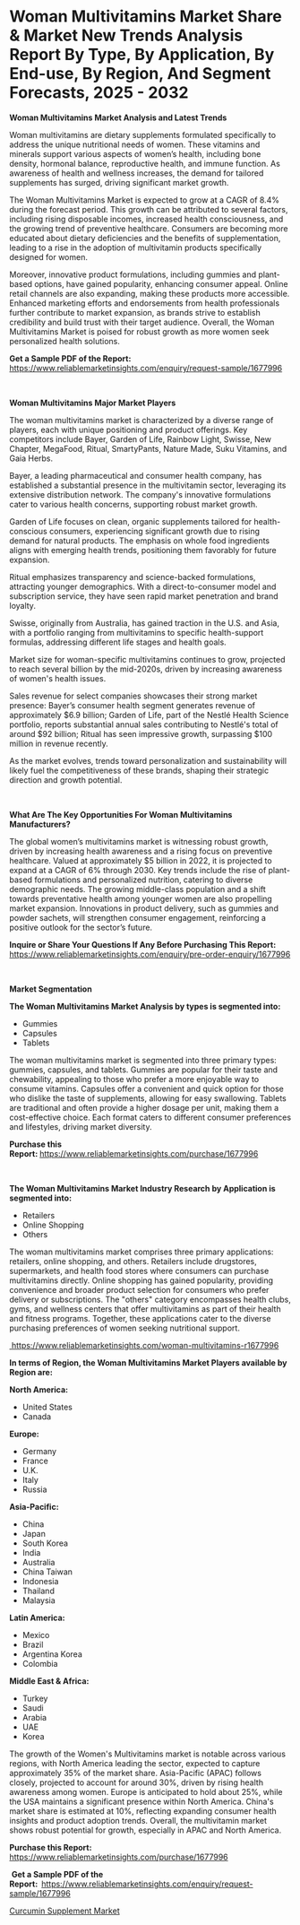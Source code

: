 <p><h1>Woman Multivitamins Market Share & Market New Trends Analysis Report By Type, By Application, By End-use, By Region, And Segment Forecasts, 2025 - 2032</h1></p><p><strong>Woman Multivitamins Market Analysis and Latest Trends</strong></p>
<p><p>Woman multivitamins are dietary supplements formulated specifically to address the unique nutritional needs of women. These vitamins and minerals support various aspects of women’s health, including bone density, hormonal balance, reproductive health, and immune function. As awareness of health and wellness increases, the demand for tailored supplements has surged, driving significant market growth.</p><p>The Woman Multivitamins Market is expected to grow at a CAGR of 8.4% during the forecast period. This growth can be attributed to several factors, including rising disposable incomes, increased health consciousness, and the growing trend of preventive healthcare. Consumers are becoming more educated about dietary deficiencies and the benefits of supplementation, leading to a rise in the adoption of multivitamin products specifically designed for women.</p><p>Moreover, innovative product formulations, including gummies and plant-based options, have gained popularity, enhancing consumer appeal. Online retail channels are also expanding, making these products more accessible. Enhanced marketing efforts and endorsements from health professionals further contribute to market expansion, as brands strive to establish credibility and build trust with their target audience. Overall, the Woman Multivitamins Market is poised for robust growth as more women seek personalized health solutions.</p></p>
<p><strong>Get a Sample PDF of the Report:&nbsp;</strong> <a href="https://www.reliablemarketinsights.com/enquiry/request-sample/1677996?utm_campaign=2040&utm_medium=2&utm_source=Github&utm_content=ia&utm_term=08032025&utm_id=woman-multivitamins">https://www.reliablemarketinsights.com/enquiry/request-sample/1677996</a></p>
<p>&nbsp;</p>
<p><strong>Woman Multivitamins Major Market Players</strong></p>
<p><p>The woman multivitamins market is characterized by a diverse range of players, each with unique positioning and product offerings. Key competitors include Bayer, Garden of Life, Rainbow Light, Swisse, New Chapter, MegaFood, Ritual, SmartyPants, Nature Made, Suku Vitamins, and Gaia Herbs.</p><p>Bayer, a leading pharmaceutical and consumer health company, has established a substantial presence in the multivitamin sector, leveraging its extensive distribution network. The company's innovative formulations cater to various health concerns, supporting robust market growth.</p><p>Garden of Life focuses on clean, organic supplements tailored for health-conscious consumers, experiencing significant growth due to rising demand for natural products. The emphasis on whole food ingredients aligns with emerging health trends, positioning them favorably for future expansion.</p><p>Ritual emphasizes transparency and science-backed formulations, attracting younger demographics. With a direct-to-consumer model and subscription service, they have seen rapid market penetration and brand loyalty.</p><p>Swisse, originally from Australia, has gained traction in the U.S. and Asia, with a portfolio ranging from multivitamins to specific health-support formulas, addressing different life stages and health goals. </p><p>Market size for woman-specific multivitamins continues to grow, projected to reach several billion by the mid-2020s, driven by increasing awareness of women's health issues. </p><p>Sales revenue for select companies showcases their strong market presence: Bayer’s consumer health segment generates revenue of approximately $6.9 billion; Garden of Life, part of the Nestlé Health Science portfolio, reports substantial annual sales contributing to Nestlé's total of around $92 billion; Ritual has seen impressive growth, surpassing $100 million in revenue recently.</p><p>As the market evolves, trends toward personalization and sustainability will likely fuel the competitiveness of these brands, shaping their strategic direction and growth potential.</p></p>
<p>&nbsp;</p>
<p><strong>What Are The Key Opportunities For Woman Multivitamins Manufacturers?</strong></p>
<p><p>The global women’s multivitamins market is witnessing robust growth, driven by increasing health awareness and a rising focus on preventive healthcare. Valued at approximately $5 billion in 2022, it is projected to expand at a CAGR of 6% through 2030. Key trends include the rise of plant-based formulations and personalized nutrition, catering to diverse demographic needs. The growing middle-class population and a shift towards preventative health among younger women are also propelling market expansion. Innovations in product delivery, such as gummies and powder sachets, will strengthen consumer engagement, reinforcing a positive outlook for the sector’s future.</p></p>
<p><strong>Inquire or Share Your Questions If Any Before Purchasing This Report:</strong> <a href="https://www.reliablemarketinsights.com/enquiry/pre-order-enquiry/1677996?utm_campaign=2040&utm_medium=2&utm_source=Github&utm_content=ia&utm_term=08032025&utm_id=woman-multivitamins">https://www.reliablemarketinsights.com/enquiry/pre-order-enquiry/1677996</a></p>
<p>&nbsp;</p>
<p><strong>Market Segmentation</strong></p>
<p><strong>The Woman Multivitamins Market Analysis by types is segmented into:</strong></p>
<p><ul><li>Gummies</li><li>Capsules</li><li>Tablets</li></ul></p>
<p><p>The woman multivitamins market is segmented into three primary types: gummies, capsules, and tablets. Gummies are popular for their taste and chewability, appealing to those who prefer a more enjoyable way to consume vitamins. Capsules offer a convenient and quick option for those who dislike the taste of supplements, allowing for easy swallowing. Tablets are traditional and often provide a higher dosage per unit, making them a cost-effective choice. Each format caters to different consumer preferences and lifestyles, driving market diversity.</p></p>
<p><strong>Purchase this Report:&nbsp;</strong><a href="https://www.reliablemarketinsights.com/purchase/1677996?utm_campaign=2040&utm_medium=2&utm_source=Github&utm_content=ia&utm_term=08032025&utm_id=woman-multivitamins">https://www.reliablemarketinsights.com/purchase/1677996</a></p>
<p>&nbsp;</p>
<p><strong>The Woman Multivitamins Market Industry Research by Application is segmented into:</strong></p>
<p><ul><li>Retailers</li><li>Online Shopping</li><li>Others</li></ul></p>
<p><p>The woman multivitamins market comprises three primary applications: retailers, online shopping, and others. Retailers include drugstores, supermarkets, and health food stores where consumers can purchase multivitamins directly. Online shopping has gained popularity, providing convenience and broader product selection for consumers who prefer delivery or subscriptions. The "others" category encompasses health clubs, gyms, and wellness centers that offer multivitamins as part of their health and fitness programs. Together, these applications cater to the diverse purchasing preferences of women seeking nutritional support.</p></p>
<p><a href="https://www.reliablemarketinsights.com/woman-multivitamins-r1677996?utm_campaign=2040&utm_medium=2&utm_source=Github&utm_content=ia&utm_term=08032025&utm_id=woman-multivitamins">&nbsp;https://www.reliablemarketinsights.com/woman-multivitamins-r1677996</a></p>
<p><strong>In terms of Region, the Woman Multivitamins Market Players available by Region are:</strong></p>
<p>
    <p> <strong> North America: </strong>
        <ul>
            <li>United States</li>
            <li>Canada</li>
        </ul>
        </p> 
    <p> <strong> Europe: </strong>
        <ul>
            <li>Germany</li>
            <li>France</li>
            <li>U.K.</li>
            <li>Italy</li>
            <li>Russia</li>
        </ul>
        </p> 
    <p> <strong> Asia-Pacific: </strong>
        <ul>
            <li>China</li>
            <li>Japan</li>
            <li>South Korea</li>
            <li>India</li>
            <li>Australia</li>
            <li>China Taiwan</li>
            <li>Indonesia</li>
            <li>Thailand</li>
            <li>Malaysia</li>
        </ul>
        </p> 
    <p> <strong> Latin America: </strong>
        <ul>
            <li>Mexico</li>
            <li>Brazil</li>
            <li>Argentina Korea</li>
            <li>Colombia</li>
        </ul>
        </p> 
    <p> <strong> Middle East & Africa: </strong>
        <ul>
            <li>Turkey</li>
            <li>Saudi</li>
            <li>Arabia</li>
            <li>UAE</li>
            <li>Korea</li>
        </ul>
    </p>
    </p>
<p><p>The growth of the Women's Multivitamins market is notable across various regions, with North America leading the sector, expected to capture approximately 35% of the market share. Asia-Pacific (APAC) follows closely, projected to account for around 30%, driven by rising health awareness among women. Europe is anticipated to hold about 25%, while the USA maintains a significant presence within North America. China's market share is estimated at 10%, reflecting expanding consumer health insights and product adoption trends. Overall, the multivitamin market shows robust potential for growth, especially in APAC and North America.</p></p>
<p><strong>Purchase this Report: </strong><a href="https://www.reliablemarketinsights.com/purchase/1677996?utm_campaign=2040&utm_medium=2&utm_source=Github&utm_content=ia&utm_term=08032025&utm_id=woman-multivitamins">https://www.reliablemarketinsights.com/purchase/1677996</a></p>
<p>&nbsp;<strong>Get a Sample PDF of the Report:&nbsp;&nbsp;</strong><a href="https://www.reliablemarketinsights.com/enquiry/request-sample/1677996?utm_campaign=2040&utm_medium=2&utm_source=Github&utm_content=ia&utm_term=08032025&utm_id=woman-multivitamins">https://www.reliablemarketinsights.com/enquiry/request-sample/1677996</a></p>
<p><strong></strong></p>
<p><p><a href="https://github.com/rahu1506/Market-Research-Report-List-6/blob/main/curcumin-supplement-market.md?utm_campaign=2040&utm_medium=2&utm_source=Github&utm_content=ia&utm_term=08032025&utm_id=woman-multivitamins">Curcumin Supplement Market</a></p></p>